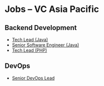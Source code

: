 # Jobs – VC Asia Pacific

## Backend Development
* [Tech Lead (Java)](tech-lead-java.md)
* [Senior Software Engineer (Java)](sw-engineer-java.md)
* [Tech Lead (PHP)](tech-lead-php.md)

## DevOps
* [Senior DevOps Lead](devops-lead.md)